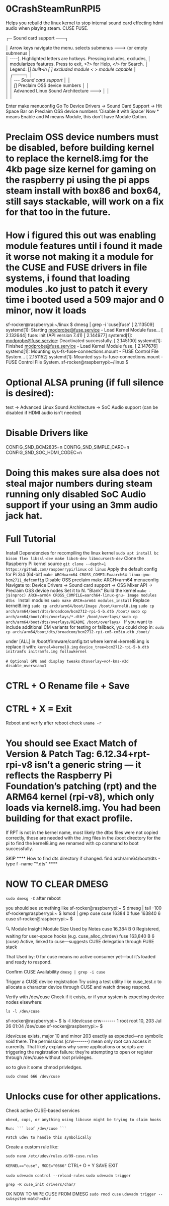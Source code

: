 # 0CrashSteamRunRPI5
Helps you rebuild the linux kernel to stop internal sound card effecting hdmi audio when playing steam. CUSE FUSE.

  ┌─ Sound card support ───┐
  
  │  Arrow keys navigate the menu. 
  <Enter> selects submenus ---> (or empty submenus       │  
  │  ----).  Highlighted letters are hotkeys.
  Pressing <Y> includes, <N> excludes, <M>    │  
  │  modularizes features.
  Press <Esc><Esc> to exit, <?> for Help, </> for Search.        │  
  │  Legend: [*] built-in  [ ] excluded  <M> module  < > module capable                    │  
  │ ┌────┐ │  
  │ │       --- Sound card support                                                       │ │  
  │ │       [*]   Preclaim OSS device numbers                                            │ │  
  │ │       <M>   Advanced Linux Sound Architecture  --->                                │ │  
  │ │

  Enter make menuconfig
Go To Device Drivers -> Sound Card Support -> 
Hit Space Bar on Preclaim OSS device numbers 'Disable it with Space'
Now * means Enable and M means Module, this don't have Module Option.

# Preclaim OSS device numbers must be disabled, before building kernel to replace the kernel8.img for the 4kb page size kernel for gaming on the raspberry pi using the pi apps steam install with box86 and box64, still says stackable, will work on a fix for that too in the future.

# How i figured this out was enabling module features until i found it made it worse not making it a module for the CUSE and FUSE drivers in file systems, i found that loading modules .ko just to patch it every time i booted used a 509 major and 0 minor, now it loads

sf-rocker@raspberrypi:~/linux $ dmesg | grep -i 'cuse\|fuse'
[    2.113509] systemd[1]: Starting modprobe@fuse.service - Load Kernel Module fuse...
[    2.132644] fuse: init (API version 7.41)
[    2.144977] systemd[1]: modprobe@fuse.service: Deactivated successfully.
[    2.145100] systemd[1]: Finished modprobe@fuse.service - Load Kernel Module fuse.
[    2.147676] systemd[1]: Mounting sys-fs-fuse-connections.mount - FUSE Control File System...
[    2.151152] systemd[1]: Mounted sys-fs-fuse-connections.mount - FUSE Control File System.
sf-rocker@raspberrypi:~/linux $ 


# Optional ALSA pruning (if full silence is desired):
text
-> Advanced Linux Sound Architecture
   -> SoC Audio support (can be disabled if HDMI audio isn't needed)

   # Disable Drivers like
   CONFIG_SND_BCM2835=n
CONFIG_SND_SIMPLE_CARD=n
CONFIG_SND_SOC_HDMI_CODEC=n 

# Doing this makes sure alsa does not steal major numbers during steam running only disabled SoC Audio support if your using an 3mm audio jack hat.

# Full Tutorial
Install Dependencies for recompiling the linux kernel
``` sudo apt install bc bison flex libssl-dev make libc6-dev libncurses5-dev ```
Clone the Raspberry Pi kernel source
``` git clone --depth=1 https://github.com/raspberrypi/linux ```
``` cd linux ```
Apply the default config for Pi 3/4 (64-bit)
``` make ARCH=arm64 CROSS_COMPILE=aarch64-linux-gnu- bcm2711_defconfig ```
Disable OSS preclaim
make ARCH=arm64 menuconfig
Navigate to:
Device Drivers → Sound card support → OSS Mixer API → Preclaim OSS device nodes
Set it to N. "Blank"
Build the kernel
```make -j$(nproc) ARCH=arm64 CROSS_COMPILE=aarch64-linux-gnu- Image modules dtbs ```
Install modules
``` sudo make ARCH=arm64 modules_install ```
Replace kernel8.img
``` sudo cp arch/arm64/boot/Image /boot/kernel8.img ```
``` sudo cp arch/arm64/boot/dts/broadcom/bcm2712-rpi-5-b.dtb /boot/ ```
``` sudo cp arch/arm64/boot/dts/overlays/*.dtb* /boot/overlays/ ```
``` sudo cp arch/arm64/boot/dts/overlays/README /boot/overlays/  ```
If you want to include additional CM variants for testing or fallback, you could drop in:
``` sudo cp arch/arm64/boot/dts/broadcom/bcm2712-rpi-cm5-cm5io.dtb /boot/ ```

under [ALL] in /boot/firmware/config.txt where kernel=kernel8.img is replace it with:
``` kernel=kernel8.img ```
``` device_tree=bcm2712-rpi-5-b.dtb ``` 
``` initramfs initramfs.img followkernel ```

``` # Optional GPU and display tweaks ```
``` dtoverlay=vc4-kms-v3d ```
``` disable_overscan=1 ```
# CTRL + O Rename file + Save
# CTRL + X = Exit
Reboot and verify
after reboot check
```uname -r ```


# You should see Exact Match of Version & Patch Tag: 6.12.34+rpt-rpi-v8 isn’t a generic string — it reflects the Raspberry Pi Foundation’s patching (rpt) and the ARM64 kernel (rpi-v8), which only loads via kernel8.img. You had been building for that exact profile.
If RPT is not in the kernel name, most likely the dtbs files were not copied correctly, those are needed with the .img files in the /boot directory for the pi to find the kernel8.img we renamed with cp command to boot successfully.

 SKIP **** How to find dts directory if changed. 
find arch/arm64/boot/dts -type f -name "*.dts" ****


# NOW TO CLEAR DMESG
``` sudo dmesg -C ```
after reboot

you should see something like
sf-rocker@raspberrypi:~ $ dmesg | tail -100
sf-rocker@raspberrypi:~ $ lsmod | grep cuse cuse 16384 0 fuse 163840 6 cuse
sf-rocker@raspberrypi:~ $

🔍 Module Insight
Module	Size	Used by	Notes
cuse	16,384 B	0	Registered, waiting for user-space hooks (e.g. cuse_alloc_chrdev)
fuse	163,840 B	6 (cuse)	Active, linked to cuse—suggests CUSE delegation through FUSE stack

That Used by: 0 for cuse means no active consumer yet—but it’s loaded and ready to respond.

Confirm CUSE Availability
``` dmesg | grep -i cuse ```

Trigger a CUSE device registration Try using a test utility like cuse_test.c to allocate a character device through CUSE and watch dmesg respond.

Verify with /dev/cuse Check if it exists, or if your system is expecting device nodes elsewhere:

``` ls -l /dev/cuse ```

sf-rocker@raspberrypi:~ $ ls -l /dev/cuse crw------- 1 root root 10, 203 Jul 26 01:04 /dev/cuse
sf-rocker@raspberrypi:~ $

 /dev/cuse exists, major 10 and minor 203 exactly as expected—no symbolic void there. The permissions (crw-------) mean only root can access it currently. That likely explains why some applications or scripts are triggering the registration failure: they’re attempting to open or register through /dev/cuse without root privileges.

so to give it some chmod privledges.

``` sudo chmod 666 /dev/cuse ```
# Unlocks cuse for other applications.

 Check active CUSE-based services

    obexd, cups, or anything using libcuse might be trying to claim hooks

    Run: ``` lsof /dev/cuse ```

    Patch udev to handle this symbolically

Create a custom rule like:

``` sudo nano /etc/udev/rules.d/99-cuse.rules ```

``` KERNEL=="cuse", MODE="0666" ```
CTRL+ O + Y SAVE EXIT

``` sudo udevadm control --reload-rules ```
``` sudo udevadm trigger ```

``` grep -R cuse_init drivers/char/ ```

OK NOW TO WIPE CUSE FROM DMESG
``` sudo rmod cuse ```
``` udevadm trigger --subsystem-match=char ```





   

   














